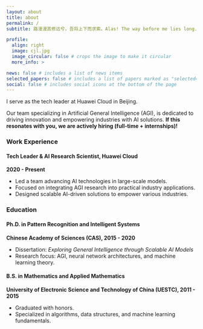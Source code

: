```yaml
---
layout: about
title: about
permalink: /
subtitle: 路漫漫其修远兮，吾将上下而求索。Alas! The way before me lies long. Still, I'll seek my dream high and low.

profile:
  align: right
  image: cjl.jpg
  image_circular: false # crops the image to make it circular
  more_info: >

news: false # includes a list of news items
selected_papers: false # includes a list of papers marked as "selected={true}"
social: false # includes social icons at the bottom of the page
---
```

I serve as the tech leader at Huawei Cloud in Beijing.

Our team specializing in Artificial General Intelligence (AGI), is dedicated to driving innovation and empowering industries with AI solutions. **If this resonates with you, we are actively hiring (full-time + internships)!**

<h3>Work Experience</h3>
<h4>Tech Leader & AI Research Scientist, Huawei Cloud</h4>
<p><b>2020 - Present</b></p>
<ul>
    <li>Led a team advancing AI technologies in large-scale models.</li>
    <li>Focused on integrating AGI research into practical industry applications.</li>
    <li>Designed scalable AI-driven solutions to empower various industries.</li>
</ul>

<h3>Education</h3>
<h4>Ph.D. in Pattern Recognition and Intelligent Systems</h4>
<p><b>Chinese Academy of Sciences (CAS), 2015 - 2020</b></p>
<ul>
    <li>Dissertation: <i>Exploring General Intelligence through Scalable AI Models</i></li>
    <li>Research focus: AGI, neural network architectures, and machine learning theory.</li>
</ul>

<h4>B.S. in Mathematics and Applied Mathematics</h4>
<p><b>University of Electronic Science and Technology of China (UESTC), 2011 - 2015</b></p>
<ul>
    <li>Graduated with honors.</li>
    <li>Specialized in algorithms, data structures, and machine learning fundamentals.</li>
</ul>

